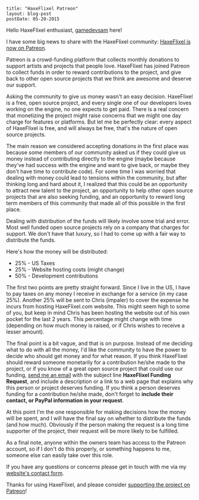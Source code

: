 ```
title: "HaxeFlixel Patreon"
layout: blog-post
postDate: 05-20-2015
```

Hello HaxeFlixel enthusiast, [gamedevsam](https://twitter.com/gamedevsam) here!

I have some big news to share with the HaxeFlixel community: [HaxeFlixel is now on Patreon](http://www.patreon.com/haxeflixel).

Patreon is a crowd-funding platform that collects monthly donations to support artists and projects that people love. HaxeFlixel has joined Patreon to collect funds in order to reward contributions to the project, and give back to other open source projects that we think are awesome and deserve our support.

Asking the community to give us money wasn't an easy decision. HaxeFlixel is a free, open source project, and every single one of our developers loves working on the engine, no one expects to get paid. There is a real concern that monetizing the project might raise concerns that we might one day charge for features or platforms. But let me be perfectly clear: every aspect of HaxeFlixel is free, and will always be free, that's the nature of open source projects.

The main reason we considered accepting donations in the first place was because some members of our community asked us if they could give us money instead of contributing directly to the engine (maybe because they've had success with the engine and want to give back, or maybe they don't have time to contribute code). For some time I was worried that dealing with money could lead to tensions within the community, but after thinking long and hard about it, I realized that this could be an opportunity to attract new talent to the project, an opportunity to help other open source projects that are also seeking funding, and an opportunity to reward long term members of this community that made all of this possible in the first place.

Dealing with distribution of the funds will likely involve some trial and error. Most well funded open source projects rely on a company that charges for support. We don't have that luxury, so I had to come up with a fair way to distribute the funds.

Here's how the money will be distributed:

* 25% - US Taxes
* 25% - Website hosting costs (might change)
* 50% - Development contributions

The first two points are pretty straight forward. Since I live in the US, I have to pay taxes on any money I receive in exchange for a service (in my case 25%). Another 25% will be sent to Chris (impaler) to cover the expense he incurs from hosting HaxeFlixel.com website. This might seem high to some of you, but keep in mind Chris has been hosting the website out of his own pocket for the last 2 years. This percentage might change with time (depending on how much money is raised, or if Chris wishes to receive a lesser amount).

The final point is a bit vague, and that is on purpose. Instead of me deciding what to do with all the money, I'd like the community to have the power to decide who should get money and for what reason. If you think HaxeFlixel should reward someone monetarily for a contribution he/she made to the project, or if you know of a great open source project that could use our funding, [send me an email](http://sambatista.com/contact) with the subject line __HaxeFlixel Funding Request__, and include a description or a link to a web page that explains why this person or project deserves funding. If you think a person deserves funding for a contribution he/she made, don't forget to __include their contact, or PayPal information in your request__.

At this point I'm the one responsible for making decisions how the money will be spent, and I will have the final say on whether to distribute the funds (and how much). Obviously if the person making the request is a long time supporter of the project, their request will be more likely to be fulfilled.

As a final note, anyone within the owners team has access to the Patreon account, so if I don't do this properly, or something happens to me, someone else can easily take over this role.

If you have any questions or concerns please get in touch with me via my [website's contact form](http://sambatista.com/contact).

Thanks for using HaxeFlixel, and please consider [supporting the project on Patreon](http://www.patreon.com/haxeflixel)!
